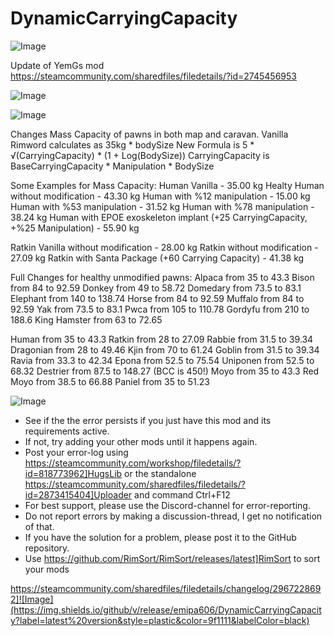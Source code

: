 # DynamicCarryingCapacity

![Image](https://i.imgur.com/buuPQel.png)

Update of YemGs mod https://steamcommunity.com/sharedfiles/filedetails/?id=2745456953

![Image](https://i.imgur.com/pufA0kM.png)

	
![Image](https://i.imgur.com/Z4GOv8H.png)

Changes Mass Capacity of pawns in both map and caravan.
Vanilla Rimword calculates as 35kg * bodySize
New Formula is 5 * √(CarryingCapacity) * (1 + Log(BodySize)) 
CarryingCapacity is BaseCarryingCapacity * Manipulation * BodySize

Some Examples for Mass Capacity: 
Human Vanilla - 35.00 kg
Healty Human without modification - 43.30 kg
Human with %12 manipulation - 15.00 kg
Human with %53 manipulation - 31.52 kg
Human with %78 manipulation - 38.24 kg
Human with EPOE exoskeleton implant
(+25 CarryingCapacity, +%25 Manipulation) - 55.90 kg

Ratkin Vanilla without modification - 28.00 kg
Ratkin without modification - 27.09 kg
Ratkin with Santa Package
(+60 Carrying Capacity) - 41.38 kg

Full Changes for healthy unmodified pawns:
Alpaca from 35 to 43.3
Bison from 84 to 92.59
Donkey from 49 to 58.72
Domedary from 73.5 to 83.1
Elephant from 140 to 138.74
Horse from 84 to 92.59
Muffalo from 84 to 92.59
Yak from 73.5 to 83.1
Pwca from 105 to 110.78
Gordyfu from 210 to 188.6
King Hamster from 63 to 72.65
		
Human from 35 to 43.3
Ratkin from 28 to 27.09
Rabbie from 31.5 to 39.34
Dragonian from 28 to 49.46
Kjin from 70 to 61.24
Goblin from 31.5 to 39.34
Ravia from 33.3 to 42.34
Epona from 52.5 to 75.54
Uniponen from 52.5 to 68.32
Destrier from 87.5 to 148.27 (BCC is 450!)
Moyo from 35 to 43.3
Red Moyo from 38.5 to 66.88
Paniel from 35 to 51.23

![Image](https://i.imgur.com/PwoNOj4.png)



-  See if the the error persists if you just have this mod and its requirements active.
-  If not, try adding your other mods until it happens again.
-  Post your error-log using https://steamcommunity.com/workshop/filedetails/?id=818773962]HugsLib or the standalone https://steamcommunity.com/sharedfiles/filedetails/?id=2873415404]Uploader and command Ctrl+F12
-  For best support, please use the Discord-channel for error-reporting.
-  Do not report errors by making a discussion-thread, I get no notification of that.
-  If you have the solution for a problem, please post it to the GitHub repository.
-  Use https://github.com/RimSort/RimSort/releases/latest]RimSort to sort your mods



https://steamcommunity.com/sharedfiles/filedetails/changelog/2967228692]![Image](https://img.shields.io/github/v/release/emipa606/DynamicCarryingCapacity?label=latest%20version&style=plastic&color=9f1111&labelColor=black)

